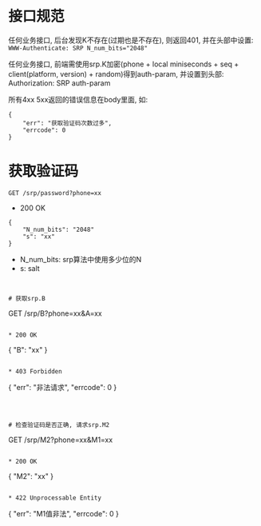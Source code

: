 # 接口规范
任何业务接口, 后台发现K不存在(过期也是不存在), 则返回401, 并在头部中设置:
`WWW-Authenticate: SRP N_num_bits="2048"`

任何业务接口, 前端需使用srp.K加密(phone + local miniseconds + seq + client(platform, version) + random)得到auth-param, 并设置到头部:
Authorization: SRP auth-param


所有4xx 5xx返回的错误信息在body里面, 如:
```
{
	"err": "获取验证码次数过多",
	"errcode": 0
}
```


# 获取验证码
```
GET /srp/password?phone=xx
```

* 200 OK
```
{
	"N_num_bits": "2048"
	"s": "xx"
}
```

- N_num_bits: srp算法中使用多少位的N
- s: salt

```


# 获取srp.B
```
GET /srp/B?phone=xx&A=xx
```

* 200 OK
```
{
	"B": "xx"
}
```

* 403 Forbidden
```
{
	"err": "非法请求",
	"errcode": 0
}
```



# 检查验证码是否正确, 请求srp.M2
```
GET /srp/M2?phone=xx&M1=xx
```

* 200 OK
```
{
	"M2": "xx"
}
```

* 422 Unprocessable Entity
```
{
	"err": "M1值非法",
	"errcode": 0
}
```












